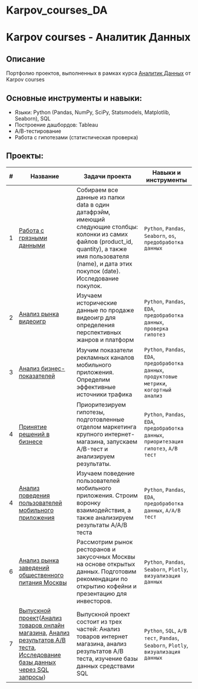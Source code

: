 # Karpov_courses_DA

# Karpov courses - Аналитик Данных

## Описание
Портфолио проектов, выполненных в рамках курса [Аналитик Данных](https://karpov.courses/analytics) от Karpov courses

## Основные инструменты и навыки:
- Языки: Python (Pandas, NumPy, SciPy, Statsmodels, Matplotlib, Seaborn), SQL
- Построение дашбордов: Tableau
- А/В-тестирование
- Работа с гипотезами (статистическая проверка)

## Проекты:
| # | Название | Задачи проекта                                                   | Навыки и инструменты           |  
| --|-----------|-------------------|------------------------------------------------------------------|
| 1 | [Работа с грязными данными](Dirty_data_collection/) | Собираем все данные из папки data в один датафрэйм, имеющий следующие столбцы: колонки из самих файлов (product_id, quantity), а также имя пользователя (name), и дата этих покупок (date). Исследование покупок. | `Python`, `Pandas`, `Seaborn`, `os`, `предобработка данных` |
| 2 | [Анализ рынка видеоигр](video_game_market_analysis/) |Изучаем исторические данные по продаже видеоигр для определения перспективных жанров и платформ| `Python`, `Pandas`, `EDA`, `предобработка данных`, `проверка гипотез`|
| 3 | [Анализ бизнес-показателей](business_performance_analysis/) | Изучим показатели рекламных каналов мобильного приложения. Определим эффективные источники трафика | `Python`, `Pandas`, `EDA`, `предобработка данных`, `продуктовые метрики`, `когортный анализ` |
| 4 | [Принятие решений в бизнесе](decision_making_in_business/) | Приоритезируем гипотезы, подготовленные отделом маркетинга крупного интернет-магазина, запускаем A/B-тест и анализируем результаты. | `Python`, `Pandas`, `EDA`, `предобработка данных`, `приоритезация гипотез`, `A/B тест` |
| 4 | [Анализ поведения пользователей мобильного приложения](mobile_app_funnel_analysis/) | Изучаем поведение пользователей мобильного приложения. Строим воронку взаимодействия, а также анализируем результаты A/A/B теста | `Python`, `Pandas`, `EDA`, `предобработка данных`, `A/A/B тест`|
| 6 | [Анализ рынка заведений общественного питания Москвы](cafe_market_analysis/) | Рассмотрим рынок ресторанов и закусочных Москвы на основе открытых данных. Подготовим рекомендации по открытию кофейни и презентацию для инвесторов.|`Python`, `Pandas`, `Seaborn`, `Plotly`, `визуализация данных` |
| 7 | [Выпускной проект](final_project/)([Анализ товаров онлайн магазина](final_project/e_commerce_product_analysis/), [Анализ результатов A/B теста](final_project/AB_Test/), [Исследование базы данных через SQL запросы](final_project/SQL/)) | Выпускной проект состоит из трех частей: Анализ товаров интернет магазина, анализ результатов A/B теста, изучение базы данных средствами SQL|`Python`, `SQL`, `A/B тест`, `Pandas`, `Seaborn`, `Plotly`, `визуализация данных` |
